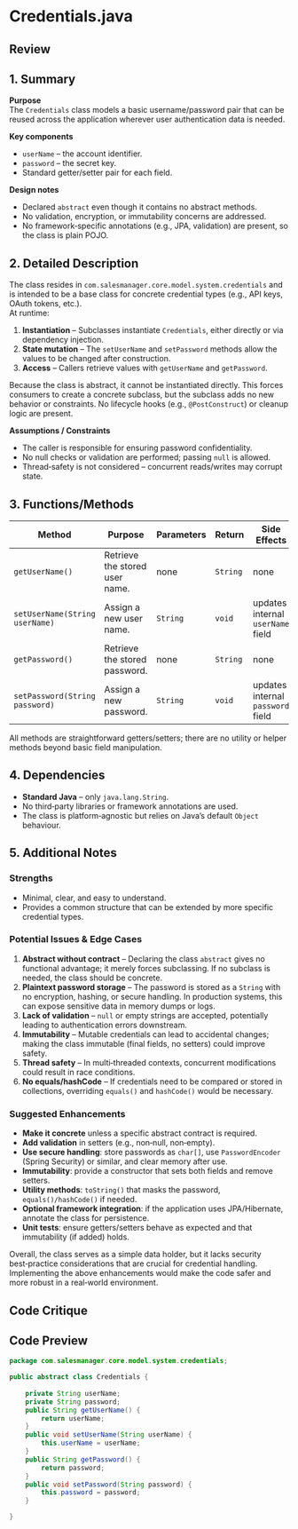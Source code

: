 # Credentials.java

## Review

## 1. Summary  
**Purpose**  
The `Credentials` class models a basic username/password pair that can be reused across the application wherever user authentication data is needed.

**Key components**  
- `userName` – the account identifier.  
- `password` – the secret key.  
- Standard getter/setter pair for each field.  

**Design notes**  
- Declared `abstract` even though it contains no abstract methods.  
- No validation, encryption, or immutability concerns are addressed.  
- No framework‑specific annotations (e.g., JPA, validation) are present, so the class is plain POJO.

## 2. Detailed Description  
The class resides in `com.salesmanager.core.model.system.credentials` and is intended to be a base class for concrete credential types (e.g., API keys, OAuth tokens, etc.).  
At runtime:

1. **Instantiation** – Subclasses instantiate `Credentials`, either directly or via dependency injection.  
2. **State mutation** – The `setUserName` and `setPassword` methods allow the values to be changed after construction.  
3. **Access** – Callers retrieve values with `getUserName` and `getPassword`.  

Because the class is abstract, it cannot be instantiated directly. This forces consumers to create a concrete subclass, but the subclass adds no new behavior or constraints. No lifecycle hooks (e.g., `@PostConstruct`) or cleanup logic are present.

**Assumptions / Constraints**  
- The caller is responsible for ensuring password confidentiality.  
- No null checks or validation are performed; passing `null` is allowed.  
- Thread‑safety is not considered – concurrent reads/writes may corrupt state.

## 3. Functions/Methods  

| Method | Purpose | Parameters | Return | Side Effects |
|--------|---------|------------|--------|--------------|
| `getUserName()` | Retrieve the stored user name. | none | `String` | none |
| `setUserName(String userName)` | Assign a new user name. | `String` | `void` | updates internal `userName` field |
| `getPassword()` | Retrieve the stored password. | none | `String` | none |
| `setPassword(String password)` | Assign a new password. | `String` | `void` | updates internal `password` field |

All methods are straightforward getters/setters; there are no utility or helper methods beyond basic field manipulation.

## 4. Dependencies  
- **Standard Java** – only `java.lang.String`.  
- No third‑party libraries or framework annotations are used.  
- The class is platform‑agnostic but relies on Java’s default `Object` behaviour.

## 5. Additional Notes  

### Strengths  
- Minimal, clear, and easy to understand.  
- Provides a common structure that can be extended by more specific credential types.  

### Potential Issues & Edge Cases  
1. **Abstract without contract** – Declaring the class `abstract` gives no functional advantage; it merely forces subclassing. If no subclass is needed, the class should be concrete.  
2. **Plaintext password storage** – The password is stored as a `String` with no encryption, hashing, or secure handling. In production systems, this can expose sensitive data in memory dumps or logs.  
3. **Lack of validation** – `null` or empty strings are accepted, potentially leading to authentication errors downstream.  
4. **Immutability** – Mutable credentials can lead to accidental changes; making the class immutable (final fields, no setters) could improve safety.  
5. **Thread safety** – In multi‑threaded contexts, concurrent modifications could result in race conditions.  
6. **No equals/hashCode** – If credentials need to be compared or stored in collections, overriding `equals()` and `hashCode()` would be necessary.  

### Suggested Enhancements  
- **Make it concrete** unless a specific abstract contract is required.  
- **Add validation** in setters (e.g., non‑null, non‑empty).  
- **Use secure handling**: store passwords as `char[]`, use `PasswordEncoder` (Spring Security) or similar, and clear memory after use.  
- **Immutability**: provide a constructor that sets both fields and remove setters.  
- **Utility methods**: `toString()` that masks the password, `equals()/hashCode()` if needed.  
- **Optional framework integration**: if the application uses JPA/Hibernate, annotate the class for persistence.  
- **Unit tests**: ensure getters/setters behave as expected and that immutability (if added) holds.  

Overall, the class serves as a simple data holder, but it lacks security best‑practice considerations that are crucial for credential handling. Implementing the above enhancements would make the code safer and more robust in a real‑world environment.

## Code Critique



## Code Preview

```java
package com.salesmanager.core.model.system.credentials;

public abstract class Credentials {
	
	private String userName;
	private String password;
	public String getUserName() {
		return userName;
	}
	public void setUserName(String userName) {
		this.userName = userName;
	}
	public String getPassword() {
		return password;
	}
	public void setPassword(String password) {
		this.password = password;
	}

}



```
